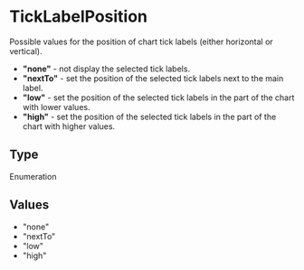 # TickLabelPosition

Possible values for the position of chart tick labels (either horizontal or vertical).* **"none"** - not display the selected tick labels.* **"nextTo"** - set the position of the selected tick labels next to the main label.* **"low"** - set the position of the selected tick labels in the part of the chart with lower values.* **"high"** - set the position of the selected tick labels in the part of the chart with higher values.

## Type

Enumeration

## Values

- "none"
- "nextTo"
- "low"
- "high"
